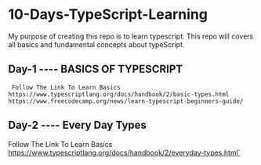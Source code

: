 # 10-Days-TypeScript-Learning

My purpose of creating this repo is to learn typescript. This repo will covers all basics and fundamental concepts about typeScript.

## Day-1 ---- BASICS OF TYPESCRIPT

`
Follow The Link To Learn Basics
https://www.typescriptlang.org/docs/handbook/2/basic-types.html
https://www.freecodecamp.org/news/learn-typescript-beginners-guide/`

## Day-2 ---- Every Day Types

Follow The Link To Learn Basics
https://www.typescriptlang.org/docs/handbook/2/everyday-types.html`

